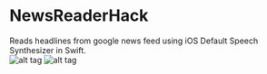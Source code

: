 # NewsReaderHack
Reads headlines from google news feed using iOS Default Speech Synthesizer in Swift.  
![alt tag](https://cloud.githubusercontent.com/assets/7961506/14793437/d07c57f2-0ae4-11e6-9432-3d0f63037f5b.jpg)
![alt tag](https://cloud.githubusercontent.com/assets/7961506/14793439/d3001a04-0ae4-11e6-8e77-8c626e01f248.jpg)
